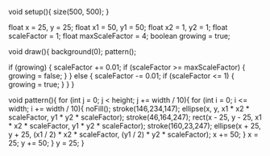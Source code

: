void setup(){
  size(500, 500);
}

float x = 25, y = 25;
float x1 = 50, y1 = 50;
float x2 = 1, y2 = 1;
float scaleFactor = 1;
float maxScaleFactor = 4;
boolean growing = true;

void draw(){
  background(0);
  pattern();
  
  if (growing) {
    scaleFactor += 0.01;
    if (scaleFactor >= maxScaleFactor) {
      growing = false;
    }
  } else {
    scaleFactor -= 0.01;
    if (scaleFactor <= 1) {
      growing = true;
    }
  }
}

void pattern(){
  for (int j = 0; j < height; j += width / 10){
    for (int i = 0; i <= width; i += width / 10){
      noFill();
      stroke(146,234,147);
      ellipse(x, y, x1 * x2 * scaleFactor, y1 * y2 * scaleFactor);
      stroke(46,164,247);
      rect(x - 25, y - 25, x1 * x2 * scaleFactor, y1 * y2 * scaleFactor);
      stroke(160,23,247);
      ellipse(x + 25, y + 25, (x1 / 2) * x2 * scaleFactor, (y1 / 2) * y2 * scaleFactor);
      x += 50;
    }
    x = 25;
    y += 50;
  }
  y = 25;
}
